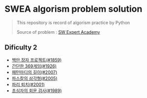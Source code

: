 # SWEA algorism problem solution

> This repository is record of algorism practice by Python
>
> Source of problem : [SW Expert Academy](https://swexpertacademy.com/main/main.do)


## Dificulty 2

- [백만 장자 프로젝트(#1859)](https://github.com/JOOHYEON123/SWEA-solution/blob/master/D2/richman_project.py)
- [간단한 369게임(#1926)](https://github.com/JOOHYEON123/SWEA-solution/blob/master/D2/simple_369game.py)
- [패턴마디의 길이(#2007)](https://github.com/JOOHYEON123/SWEA-solution/blob/master/D2/pattern_length.py)
- [파스칼의 삼각형(#2005)](https://github.com/JOOHYEON123/SWEA-solution/blob/master/D2/pascal_triangle.py)
- [파리 퇴치(#2001)](https://github.com/JOOHYEON123/SWEA-solution/blob/master/D2/catch_fly.py)
- [초심자의 회문 검사(#1989)](https://github.com/JOOHYEON123/SWEA-solution/blob/master/D2/palindrome.py)

